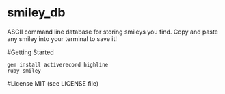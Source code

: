 # smiley_db
ASCII command line database for storing smileys you find.  Copy and paste any smiley into your terminal to save it!

#Getting Started

```
gem install activerecord highline
ruby smiley
```

#License
MIT (see LICENSE file)
